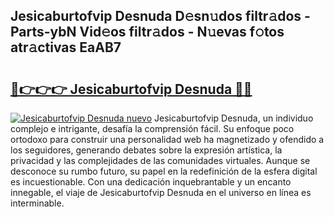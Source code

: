 ## Jesicaburtofvip Desnuda D𝚎sn𝚞dos filtr𝚊dos - Parts-ybN Vid𝚎os filtr𝚊dos - N𝚞evas f𝚘tos atr𝚊ctivas EaAB7

# <h2><a href="http://mb6eap.tromn.icu/?c=Jesicaburtofvip+Desnuda">🔗👉👉👉 Jesicaburtofvip Desnuda 🔗🔗</a></h2>

[![Jesicaburtofvip Desnuda nuevo](https://i.imgur.com/pEAQMta.gif)](http://mb6eap.tromn.icu/?c=Jesicaburtofvip+Desnuda)
Jesicaburtofvip Desnuda, un individuo complejo e intrigante, desafía la comprensión fácil. Su enfoque poco ortodoxo para construir una personalidad web ha magnetizado y ofendido a los seguidores, generando debates sobre la expresión artística, la privacidad y las complejidades de las comunidades virtuales. Aunque se desconoce su rumbo futuro, su papel en la redefinición de la esfera digital es incuestionable. Con una dedicación inquebrantable y un encanto innegable, el viaje de Jesicaburtofvip Desnuda en el universo en línea es interminable.
